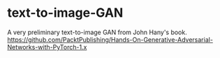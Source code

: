 # text-to-image-GAN

A very preliminary text-to-image GAN from John Hany's book. https://github.com/PacktPublishing/Hands-On-Generative-Adversarial-Networks-with-PyTorch-1.x
